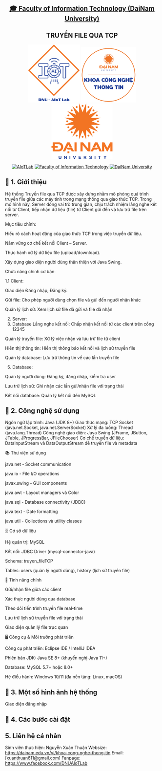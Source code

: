 <h2 align="center">
    <a href="https://dainam.edu.vn/vi/khoa-cong-nghe-thong-tin">
    🎓 Faculty of Information Technology (DaiNam University)
    </a>
</h2>
<h2 align="center">
   TRUYỀN FILE QUA TCP
</h2>
<div align="center">
    <p align="center">
        <img src="docs/aiotlab_logo.png" alt="AIoTLab Logo" width="170"/>
        <img src="docs/fitdnu_logo.png" alt="AIoTLab Logo" width="180"/>
        <img src="docs/dnu_logo.png" alt="DaiNam University Logo" width="200"/>
    </p>

[![AIoTLab](https://img.shields.io/badge/AIoTLab-green?style=for-the-badge)](https://www.facebook.com/DNUAIoTLab)
[![Faculty of Information Technology](https://img.shields.io/badge/Faculty%20of%20Information%20Technology-blue?style=for-the-badge)](https://dainam.edu.vn/vi/khoa-cong-nghe-thong-tin)
[![DaiNam University](https://img.shields.io/badge/DaiNam%20University-orange?style=for-the-badge)](https://dainam.edu.vn)

</div>

## 📖 1. Giới thiệu
Hệ thống Truyền file qua TCP được xây dựng nhằm mô phỏng quá trình truyền file giữa các máy tính trong mạng thông qua giao thức TCP. Trong mô hình này, Server đóng vai trò trung gian, chịu trách nhiệm lắng nghe kết nối từ Client, tiếp nhận dữ liệu (file) từ Client gửi đến và lưu trữ file trên server.

Mục tiêu chính:

Hiểu rõ cách hoạt động của giao thức TCP trong việc truyền dữ liệu.

Nắm vững cơ chế kết nối Client – Server.

Thực hành xử lý dữ liệu file (upload/download).

Xây dựng giao diện người dùng thân thiện với Java Swing.

Chức năng chính cơ bản:

1.1 Client:

Giao diện Đăng nhập, Đăng ký.

Gửi file: Cho phép người dùng chọn file và gửi đến người nhận khác

Quản lý lịch sử: Xem lịch sử file đã gửi và file đã nhận

2. Server:
3. Database
Lắng nghe kết nối: Chấp nhận kết nối từ các client trên cổng 12345

Quản lý truyền file: Xử lý việc nhận và lưu trữ file từ client

Hiển thị thông tin: Hiển thị thông báo kết nối và lịch sử truyền file

Quản lý database: Lưu trữ thông tin về các lần truyền file

5. Database:

Quản lý người dùng: Đăng ký, đăng nhập, kiểm tra user

Lưu trữ lịch sử: Ghi nhận các lần gửi/nhận file với trạng thái

Kết nối database: Quản lý kết nối đến MySQL 

## 🔧 2. Công nghệ sử dụng
Ngôn ngữ lập trình: Java (JDK 8+)
Giao thức mạng: TCP Socket (java.net.Socket, java.net.ServerSocket)
Xử lý đa luồng: Thread (java.lang.Thread)
Công nghệ giao diện: Java Swing (JFrame, JButton, JTable, JProgressBar, JFileChooser)
Cơ chế truyền dữ liệu: DataInputStream và DataOutputStream để truyền file và metadata

📚 Thư viện sử dụng

java.net - Socket communication

java.io - File I/O operations

javax.swing - GUI components

java.awt - Layout managers và Color

java.sql - Database connectivity (JDBC)

java.text - Date formatting

java.util - Collections và utility classes

🗄️ Cơ sở dữ liệu

Hệ quản trị: MySQL

Kết nối: JDBC Driver (mysql-connector-java)

Schema: truyen_fileTCP

Tables: users (quản lý người dùng), history (lịch sử truyền file)

🔧 Tính năng chính

Gửi/nhận file giữa các client

Xác thực người dùng qua database

Theo dõi tiến trình truyền file real-time

Lưu trữ lịch sử truyền file với trạng thái

Giao diện quản lý file trực quan

🖥️ Công cụ & Môi trường phát triển

Công cụ phát triển: Eclipse IDE / IntelliJ IDEA

Phiên bản JDK: Java SE 8+ (khuyến nghị Java 11+)

Database: MySQL 5.7+ hoặc 8.0+

Hệ điều hành: Windows 10/11 (đa nền tảng: Linux, macOS)


## 🚀 3. Một số hình ảnh hệ thống
Giao diện đăng nhập

## 📝 4. Các bước cài đặt 

## 5. Liên hệ cá nhân
Sinh viên thực hiện: Nguyễn Xuân Thuận
Websize: https://dainam.edu.vn/vi/khoa-cong-nghe-thong-tin
Email: [xuanthuan611@gmail.com]
Fanpage: https://www.facebook.com/DNUAIoTLab

